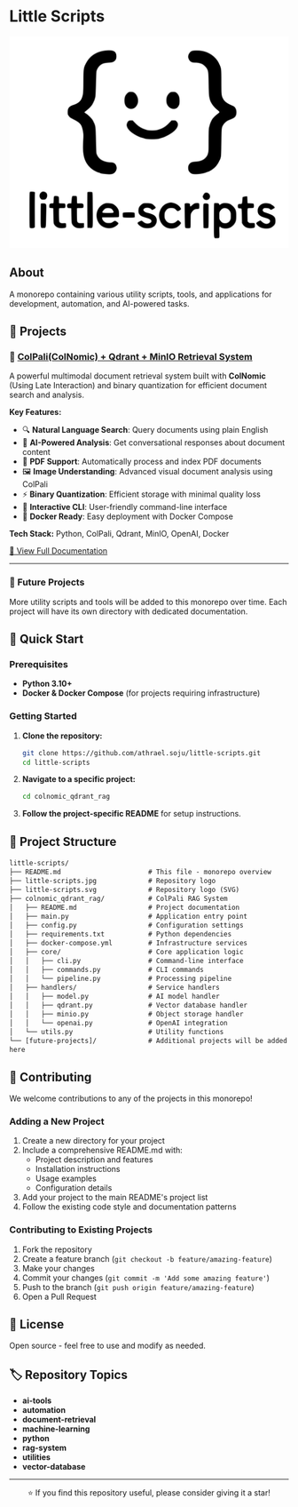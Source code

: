 # Little Scripts

<div align="center">
  <img src="little-scripts.svg" alt="Little Scripts Logo" width="600">
</div>

## About

A monorepo containing various utility scripts, tools, and applications for development, automation, and AI-powered tasks.

## 📁 Projects

### 🤖 [ColPali(ColNomic) + Qdrant + MinIO Retrieval System](./colnomic_qdrant_rag/)

A powerful multimodal document retrieval system built with **ColNomic** (Using Late Interaction) and binary quantization for efficient document search and analysis.

**Key Features:**
- 🔍 **Natural Language Search**: Query documents using plain English
- 🤖 **AI-Powered Analysis**: Get conversational responses about document content
- 📄 **PDF Support**: Automatically process and index PDF documents
- 🖼️ **Image Understanding**: Advanced visual document analysis using ColPali
- ⚡ **Binary Quantization**: Efficient storage with minimal quality loss
- 🎯 **Interactive CLI**: User-friendly command-line interface
- 🐳 **Docker Ready**: Easy deployment with Docker Compose

**Tech Stack:** Python, ColPali, Qdrant, MinIO, OpenAI, Docker

[📖 View Full Documentation](./colnomic_qdrant_rag/README.md)

---

### 🔧 Future Projects

More utility scripts and tools will be added to this monorepo over time. Each project will have its own directory with dedicated documentation.

## 🚀 Quick Start

### Prerequisites

- **Python 3.10+**
- **Docker & Docker Compose** (for projects requiring infrastructure)

### Getting Started

1. **Clone the repository:**
   ```bash
   git clone https://github.com/athrael.soju/little-scripts.git
   cd little-scripts
   ```

2. **Navigate to a specific project:**
   ```bash
   cd colnomic_qdrant_rag
   ```

3. **Follow the project-specific README** for setup instructions.

## 📖 Project Structure

```
little-scripts/
├── README.md                      # This file - monorepo overview
├── little-scripts.jpg             # Repository logo
├── little-scripts.svg             # Repository logo (SVG)
├── colnomic_qdrant_rag/           # ColPali RAG System
│   ├── README.md                  # Project documentation
│   ├── main.py                    # Application entry point
│   ├── config.py                  # Configuration settings
│   ├── requirements.txt           # Python dependencies
│   ├── docker-compose.yml         # Infrastructure services
│   ├── core/                      # Core application logic
│   │   ├── cli.py                 # Command-line interface
│   │   ├── commands.py            # CLI commands
│   │   └── pipeline.py            # Processing pipeline
│   ├── handlers/                  # Service handlers
│   │   ├── model.py               # AI model handler
│   │   ├── qdrant.py              # Vector database handler
│   │   ├── minio.py               # Object storage handler
│   │   └── openai.py              # OpenAI integration
│   └── utils.py                   # Utility functions
└── [future-projects]/             # Additional projects will be added here
```

## 🤝 Contributing

We welcome contributions to any of the projects in this monorepo!

### Adding a New Project

1. Create a new directory for your project
2. Include a comprehensive README.md with:
   - Project description and features
   - Installation instructions
   - Usage examples
   - Configuration details
3. Add your project to the main README's project list
4. Follow the existing code style and documentation patterns

### Contributing to Existing Projects

1. Fork the repository
2. Create a feature branch (`git checkout -b feature/amazing-feature`)
3. Make your changes
4. Commit your changes (`git commit -m 'Add some amazing feature'`)
5. Push to the branch (`git push origin feature/amazing-feature`)
6. Open a Pull Request

## 📝 License

Open source - feel free to use and modify as needed.

## 🏷️ Repository Topics

- **ai-tools**
- **automation**
- **document-retrieval**
- **machine-learning**
- **python**
- **rag-system**
- **utilities**
- **vector-database**

---

<div align="center">
  <p>⭐ If you find this repository useful, please consider giving it a star!</p>
</div> 
